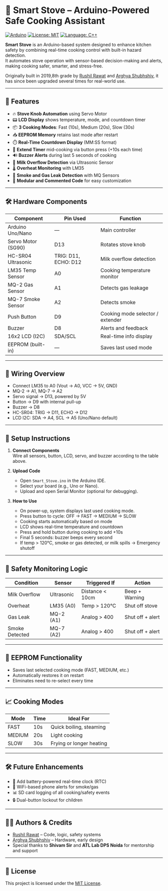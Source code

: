 # 🍳 Smart Stove – Arduino-Powered Safe Cooking Assistant

[![Arduino](https://img.shields.io/badge/Platform-Arduino-blue?logo=arduino)](https://www.arduino.cc/)
[![License: MIT](https://img.shields.io/badge/License-MIT-green.svg)](LICENSE)
[![Language: C++](https://img.shields.io/badge/Made%20with-C++-brightgreen)](https://www.arduino.cc/reference/en/)

**Smart Stove** is an Arduino-based system designed to enhance kitchen safety by combining real-time cooking control with built-in hazard detection.  
It automates stove operation with sensor-based decision-making and alerts, making cooking safer, smarter, and stress-free.

Originally built in 2019,8th grade by [Rushil Rawat](https://github.com/rushilrawat) and [Arghya Shubhshiv](https://github.com/ArghyaShubhshiv), it has since been upgraded several times for real-world use.

---

## 🧠 Features

- 🔥 **Stove Knob Automation** using Servo Motor
- 📟 **LCD Display** shows temperature, mode, and countdown timer
- 📦 **3 Cooking Modes**: Fast (10s), Medium (20s), Slow (30s)
- 📥 **EEPROM Memory** retains last mode after restart
- ⏱️ **Real-Time Countdown Display** (MM:SS format)
- 🔁 **Extend Timer** mid-cooking via button press (+10s each time)
- 🔊 **Buzzer Alerts** during last 5 seconds of cooking
- 🥛 **Milk Overflow Detection** via Ultrasonic Sensor
- 🌡️ **Overheat Monitoring** with LM35
- 💨 **Smoke and Gas Leak Detection** with MQ Sensors
- 🧱 **Modular and Commented Code** for easy customization

---

## 🛠️ Hardware Components

| Component              | Pin Used         | Function                           |
|------------------------|------------------|------------------------------------|
| Arduino Uno/Nano       | —                | Main controller                    |
| Servo Motor (SG90)     | D13              | Rotates stove knob                 |
| HC-SR04 Ultrasonic     | TRIG: D11, ECHO: D12 | Milk overflow detection        |
| LM35 Temp Sensor       | A0               | Cooking temperature monitor        |
| MQ-2 Gas Sensor        | A1               | Detects gas leakage                |
| MQ-7 Smoke Sensor      | A2               | Detects smoke                     |
| Push Button            | D9               | Cooking mode selector / extender  |
| Buzzer                 | D8               | Alerts and feedback                |
| 16x2 LCD (I2C)         | SDA/SCL          | Real-time info display             |
| EEPROM (built-in)      | —                | Saves last used mode              |

---

## 🔌 Wiring Overview

- Connect LM35 to A0 (Vout → A0, VCC → 5V, GND)
- MQ-2 → A1, MQ-7 → A2
- Servo signal → D13, powered by 5V
- Button → D9 with internal pull-up
- Buzzer → D8
- HC-SR04: TRIG → D11, ECHO → D12
- LCD I2C: SDA → A4, SCL → A5 (Uno/Nano default)

---

## 🚀 Setup Instructions

1. **Connect Components**  
   Wire all sensors, button, LCD, servo, and buzzer according to the table above.

2. **Upload Code**  
   - Open `Smart_Stove.ino` in the Arduino IDE.  
   - Select your board (e.g., Uno or Nano).  
   - Upload and open Serial Monitor (optional for debugging).

3. **How to Use**  
   - On power-up, system displays last used cooking mode.  
   - Press button to cycle: OFF → FAST → MEDIUM → SLOW  
   - Cooking starts automatically based on mode  
   - LCD shows real-time temperature and countdown  
   - Press and hold button during cooking to add +10s  
   - Final 5 seconds: buzzer beeps every second  
   - If temp > 120°C, smoke or gas detected, or milk spills → Emergency shutoff

---

## 🧪 Safety Monitoring Logic

| Condition           | Sensor        | Triggered If             | Action            |
|--------------------|---------------|--------------------------|-------------------|
| Milk Overflow       | Ultrasonic    | Distance < 10cm          | Beep + Warning    |
| Overheat            | LM35 (A0)     | Temp > 120°C             | Shut off stove    |
| Gas Leak            | MQ-2 (A1)     | Analog > 400             | Shut off + alert  |
| Smoke Detected      | MQ-7 (A2)     | Analog > 400             | Shut off + alert  |

---

## 🧠 EEPROM Functionality

- Saves last selected cooking mode (FAST, MEDIUM, etc.)
- Automatically restores it on restart
- Eliminates need to re-select every time

---

## 📈 Cooking Modes

| Mode     | Time  | Ideal For                  |
|----------|-------|----------------------------|
| FAST     | 10s   | Quick boiling, steaming    |
| MEDIUM   | 20s   | Light cooking              |
| SLOW     | 30s   | Frying or longer heating   |

---

## 🛠️ Future Enhancements

- 🔋 Add battery-powered real-time clock (RTC)
- 📲 WiFi-based phone alerts for smoke/gas
- 📊 SD card logging of all cooking/safety events
- 🔒 Dual-button lockout for children

---

## 👨‍🔧 Authors & Credits

- [Rushil Rawat](https://github.com/RushilRawat) – Code, logic, safety systems  
- [Arghya Shubhshiv](https://github.com/ArghyaShubhshiv) – Hardware, early design  
- Special thanks to **Shivam Sir** and **ATL Lab DPS Noida** for mentorship and support

---

## 📜 License

This project is licensed under the [MIT License](LICENSE).
